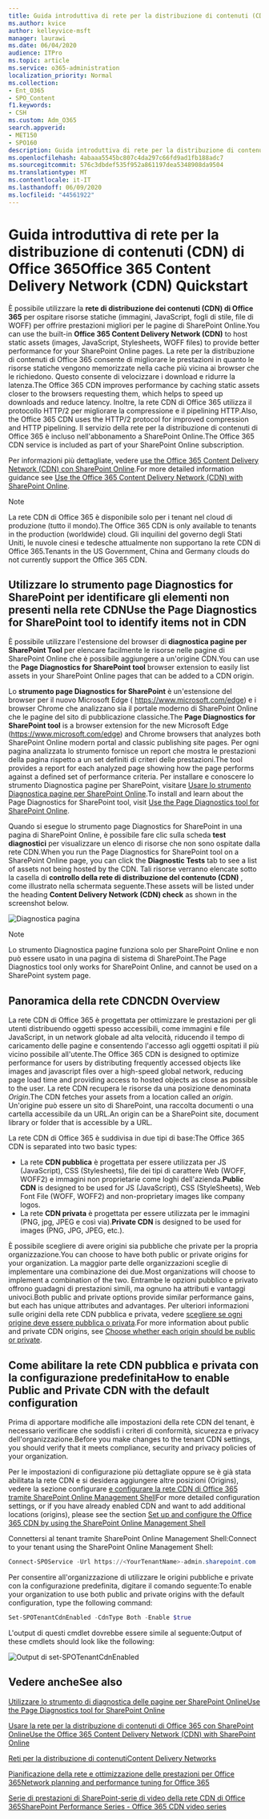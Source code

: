 ```yaml
---
title: Guida introduttiva di rete per la distribuzione di contenuti (CDN) di Office 365
ms.author: kvice
author: kelleyvice-msft
manager: laurawi
ms.date: 06/04/2020
audience: ITPro
ms.topic: article
ms.service: o365-administration
localization_priority: Normal
ms.collection:
- Ent_O365
- SPO_Content
f1.keywords:
- CSH
ms.custom: Adm_O365
search.appverid:
- MET150
- SPO160
description: Guida introduttiva di rete per la distribuzione di contenuti (CDN) di Office 365
ms.openlocfilehash: 4abaaa5545bc807c4da297c66fd9ad1fb188adc7
ms.sourcegitcommit: 576c3dbdef535f952a861197dea5348908da9504
ms.translationtype: MT
ms.contentlocale: it-IT
ms.lasthandoff: 06/09/2020
ms.locfileid: "44561922"
---
```

# <a name="office-365-content-delivery-network-cdn-quickstart"></a><span data-ttu-id="f0816-103">Guida introduttiva di rete per la distribuzione di contenuti (CDN) di Office 365</span><span class="sxs-lookup"><span data-stu-id="f0816-103">Office 365 Content Delivery Network (CDN) Quickstart</span></span>

<span data-ttu-id="f0816-104">È possibile utilizzare la **rete di distribuzione dei contenuti (CDN) di Office 365** per ospitare risorse statiche (immagini, JavaScript, fogli di stile, file di WOFF) per offrire prestazioni migliori per le pagine di SharePoint Online.</span><span class="sxs-lookup"><span data-stu-id="f0816-104">You can use the built-in **Office 365 Content Delivery Network (CDN)** to host static assets (images, JavaScript, Stylesheets, WOFF files) to provide better performance for your SharePoint Online pages.</span></span> <span data-ttu-id="f0816-105">La rete per la distribuzione di contenuti di Office 365 consente di migliorare le prestazioni in quanto le risorse statiche vengono memorizzate nella cache più vicina ai browser che le richiedono. Questo consente di velocizzare i download e ridurre la latenza.</span><span class="sxs-lookup"><span data-stu-id="f0816-105">The Office 365 CDN improves performance by caching static assets closer to the browsers requesting them, which helps to speed up downloads and reduce latency.</span></span> <span data-ttu-id="f0816-106">Inoltre, la rete CDN di Office 365 utilizza il protocollo HTTP/2 per migliorare la compressione e il pipelining HTTP.</span><span class="sxs-lookup"><span data-stu-id="f0816-106">Also, the Office 365 CDN uses the HTTP/2 protocol for improved compression and HTTP pipelining.</span></span> <span data-ttu-id="f0816-107">Il servizio della rete per la distribuzione di contenuti di Office 365 è incluso nell'abbonamento a SharePoint Online.</span><span class="sxs-lookup"><span data-stu-id="f0816-107">The Office 365 CDN service is included as part of your SharePoint Online subscription.</span></span>

<span data-ttu-id="f0816-108">Per informazioni più dettagliate, vedere [use the Office 365 Content Delivery Network (CDN) con SharePoint Online](use-office-365-cdn-with-spo.md).</span><span class="sxs-lookup"><span data-stu-id="f0816-108">For more detailed information guidance see [Use the Office 365 Content Delivery Network (CDN) with SharePoint Online](use-office-365-cdn-with-spo.md).</span></span>

>[!NOTE]
><span data-ttu-id="f0816-109">La rete CDN di Office 365 è disponibile solo per i tenant nel cloud di produzione (tutto il mondo).</span><span class="sxs-lookup"><span data-stu-id="f0816-109">The Office 365 CDN is only available to tenants in the production (worldwide) cloud.</span></span> <span data-ttu-id="f0816-110">Gli inquilini del governo degli Stati Uniti, le nuvole cinesi e tedesche attualmente non supportano la rete CDN di Office 365.</span><span class="sxs-lookup"><span data-stu-id="f0816-110">Tenants in the US Government, China and Germany clouds do not currently support the Office 365 CDN.</span></span>

## <a name="use-the-page-diagnostics-for-sharepoint-tool-to-identify-items-not-in-cdn"></a><span data-ttu-id="f0816-111">Utilizzare lo strumento page Diagnostics for SharePoint per identificare gli elementi non presenti nella rete CDN</span><span class="sxs-lookup"><span data-stu-id="f0816-111">Use the Page Diagnostics for SharePoint tool to identify items not in CDN</span></span>

<span data-ttu-id="f0816-112">È possibile utilizzare l'estensione del browser di **diagnostica pagine per SharePoint Tool** per elencare facilmente le risorse nelle pagine di SharePoint Online che è possibile aggiungere a un'origine CDN.</span><span class="sxs-lookup"><span data-stu-id="f0816-112">You can use the **Page Diagnostics for SharePoint tool** browser extension to easily list assets in your SharePoint Online pages that can be added to a CDN origin.</span></span>

<span data-ttu-id="f0816-113">Lo **strumento page Diagnostics for SharePoint** è un'estensione del browser per il nuovo Microsoft Edge ( https://www.microsoft.com/edge) e i browser Chrome che analizzano sia il portale moderno di SharePoint Online che le pagine del sito di pubblicazione classiche.</span><span class="sxs-lookup"><span data-stu-id="f0816-113">The **Page Diagnostics for SharePoint tool** is a browser extension for the new Microsoft Edge (https://www.microsoft.com/edge) and Chrome browsers that analyzes both SharePoint Online modern portal and classic publishing site pages.</span></span> <span data-ttu-id="f0816-114">Per ogni pagina analizzata lo strumento fornisce un report che mostra le prestazioni della pagina rispetto a un set definiti di criteri delle prestazioni.</span><span class="sxs-lookup"><span data-stu-id="f0816-114">The tool provides a report for each analyzed page showing how the page performs against a defined set of performance criteria.</span></span> <span data-ttu-id="f0816-115">Per installare e conoscere lo strumento Diagnostica pagine per SharePoint, visitare [Usare lo strumento Diagnostica pagine per SharePoint Online](https://aka.ms/perftool).</span><span class="sxs-lookup"><span data-stu-id="f0816-115">To install and learn about the Page Diagnostics for SharePoint tool, visit [Use the Page Diagnostics tool for SharePoint Online](https://aka.ms/perftool).</span></span>

<span data-ttu-id="f0816-116">Quando si esegue lo strumento page Diagnostics for SharePoint in una pagina di SharePoint Online, è possibile fare clic sulla scheda **test diagnostici** per visualizzare un elenco di risorse che non sono ospitate dalla rete CDN.</span><span class="sxs-lookup"><span data-stu-id="f0816-116">When you run the Page Diagnostics for SharePoint tool on a SharePoint Online page, you can click the **Diagnostic Tests** tab to see a list of assets not being hosted by the CDN.</span></span> <span data-ttu-id="f0816-117">Tali risorse verranno elencate sotto la casella di **controllo della rete di distribuzione del contenuto (CDN)** , come illustrato nella schermata seguente.</span><span class="sxs-lookup"><span data-stu-id="f0816-117">These assets will be listed under the heading **Content Delivery Network (CDN) check** as shown in the screenshot below.</span></span>

![Diagnostica pagina](media/page-diagnostics-for-spo/pagediag-results-general.PNG)

>[!NOTE]
><span data-ttu-id="f0816-119">Lo strumento Diagnostica pagine funziona solo per SharePoint Online e non può essere usato in una pagina di sistema di SharePoint.</span><span class="sxs-lookup"><span data-stu-id="f0816-119">The Page Diagnostics tool only works for SharePoint Online, and cannot be used on a SharePoint system page.</span></span>

## <a name="cdn-overview"></a><span data-ttu-id="f0816-120">Panoramica della rete CDN</span><span class="sxs-lookup"><span data-stu-id="f0816-120">CDN Overview</span></span>

<span data-ttu-id="f0816-121">La rete CDN di Office 365 è progettata per ottimizzare le prestazioni per gli utenti distribuendo oggetti spesso accessibili, come immagini e file JavaScript, in un network globale ad alta velocità, riducendo il tempo di caricamento delle pagine e consentendo l'accesso agli oggetti ospitati il più vicino possibile all'utente.</span><span class="sxs-lookup"><span data-stu-id="f0816-121">The Office 365 CDN is designed to optimize performance for users by distributing frequently accessed objects like images and javascript files over a high-speed global network, reducing page load time and providing access to hosted objects as close as possible to the user.</span></span> <span data-ttu-id="f0816-122">La rete CDN recupera le risorse da una posizione denominata _Origin_.</span><span class="sxs-lookup"><span data-stu-id="f0816-122">The CDN fetches your assets from a location called an _origin_.</span></span> <span data-ttu-id="f0816-123">Un'origine può essere un sito di SharePoint, una raccolta documenti o una cartella accessibile da un URL.</span><span class="sxs-lookup"><span data-stu-id="f0816-123">An origin can be a SharePoint site, document library or folder that is accessible by a URL.</span></span>

<span data-ttu-id="f0816-124">La rete CDN di Office 365 è suddivisa in due tipi di base:</span><span class="sxs-lookup"><span data-stu-id="f0816-124">The Office 365 CDN is separated into two basic types:</span></span>

- <span data-ttu-id="f0816-125">La rete **CDN pubblica** è progettata per essere utilizzata per JS (JavaScript), CSS (Stylesheets), file dei tipi di carattere Web (WOFF, WOFF2) e immagini non proprietarie come loghi dell'azienda.</span><span class="sxs-lookup"><span data-stu-id="f0816-125">**Public CDN** is designed to be used for JS (JavaScript), CSS (StyleSheets), Web Font File (WOFF, WOFF2) and non-proprietary images like company logos.</span></span>
- <span data-ttu-id="f0816-126">La rete **CDN privata** è progettata per essere utilizzata per le immagini (PNG, jpg, JPEG e così via).</span><span class="sxs-lookup"><span data-stu-id="f0816-126">**Private CDN** is designed to be used for images (PNG, JPG, JPEG, etc.).</span></span>

<span data-ttu-id="f0816-127">È possibile scegliere di avere origini sia pubbliche che private per la propria organizzazione.</span><span class="sxs-lookup"><span data-stu-id="f0816-127">You can choose to have both public or private origins for your organization.</span></span> <span data-ttu-id="f0816-128">La maggior parte delle organizzazioni sceglie di implementare una combinazione dei due.</span><span class="sxs-lookup"><span data-stu-id="f0816-128">Most organizations will choose to implement a combination of the two.</span></span> <span data-ttu-id="f0816-129">Entrambe le opzioni pubblico e privato offrono guadagni di prestazioni simili, ma ognuno ha attributi e vantaggi univoci.</span><span class="sxs-lookup"><span data-stu-id="f0816-129">Both public and private options provide similar performance gains, but each has unique attributes and advantages.</span></span> <span data-ttu-id="f0816-130">Per ulteriori informazioni sulle origini della rete CDN pubblica e privata, vedere [scegliere se ogni origine deve essere pubblica o privata](use-office-365-cdn-with-spo.md#CDNOriginChoosePublicPrivate).</span><span class="sxs-lookup"><span data-stu-id="f0816-130">For more information about public and private CDN origins, see [Choose whether each origin should be public or private](use-office-365-cdn-with-spo.md#CDNOriginChoosePublicPrivate).</span></span>

## <a name="how-to-enable-public-and-private-cdn-with-the-default-configuration"></a><span data-ttu-id="f0816-131">Come abilitare la rete CDN pubblica e privata con la configurazione predefinita</span><span class="sxs-lookup"><span data-stu-id="f0816-131">How to enable Public and Private CDN with the default configuration</span></span>
<span data-ttu-id="f0816-132">Prima di apportare modifiche alle impostazioni della rete CDN del tenant, è necessario verificare che soddisfi i criteri di conformità, sicurezza e privacy dell'organizzazione.</span><span class="sxs-lookup"><span data-stu-id="f0816-132">Before you make changes to the tenant CDN settings, you should verify that it meets compliance, security and privacy policies of your organization.</span></span>

<span data-ttu-id="f0816-133">Per le impostazioni di configurazione più dettagliate oppure se è già stata abilitata la rete CDN e si desidera aggiungere altre posizioni (Origins), vedere la sezione configurare [e configurare la rete CDN di Office 365 tramite SharePoint Online Management Shell](use-office-365-cdn-with-spo.md#set-up-and-configure-the-office-365-cdn-by-using-the-sharepoint-online-management-shell)</span><span class="sxs-lookup"><span data-stu-id="f0816-133">For more detailed configuration settings, or if you have already enabled CDN and want to add additional locations (origins), please see the section [Set up and configure the Office 365 CDN by using the SharePoint Online Management Shell](use-office-365-cdn-with-spo.md#set-up-and-configure-the-office-365-cdn-by-using-the-sharepoint-online-management-shell)</span></span>

<span data-ttu-id="f0816-134">Connettersi al tenant tramite SharePoint Online Management Shell:</span><span class="sxs-lookup"><span data-stu-id="f0816-134">Connect to your tenant using the SharePoint Online Management Shell:</span></span>

```PowerShell
Connect-SPOService -Url https://<YourTenantName>-admin.sharepoint.com
```

<span data-ttu-id="f0816-135">Per consentire all'organizzazione di utilizzare le origini pubbliche e private con la configurazione predefinita, digitare il comando seguente:</span><span class="sxs-lookup"><span data-stu-id="f0816-135">To enable your organization to use both public and private origins with the default configuration, type the following command:</span></span>

```PowerShell
Set-SPOTenantCdnEnabled -CdnType Both -Enable $true
```

<span data-ttu-id="f0816-136">L'output di questi cmdlet dovrebbe essere simile al seguente:</span><span class="sxs-lookup"><span data-stu-id="f0816-136">Output of these cmdlets should look like the following:</span></span>

![Output di set-SPOTenantCdnEnabled](media/O365-CDN/o365-cdn-enable-output.png)

## <a name="see-also"></a><span data-ttu-id="f0816-138">Vedere anche</span><span class="sxs-lookup"><span data-stu-id="f0816-138">See also</span></span>

[<span data-ttu-id="f0816-139">Utilizzare lo strumento di diagnostica delle pagine per SharePoint Online</span><span class="sxs-lookup"><span data-stu-id="f0816-139">Use the Page Diagnostics tool for SharePoint Online</span></span>](https://aka.ms/perftool)

[<span data-ttu-id="f0816-140">Usare la rete per la distribuzione di contenuti di Office 365 con SharePoint Online</span><span class="sxs-lookup"><span data-stu-id="f0816-140">Use the Office 365 Content Delivery Network (CDN) with SharePoint Online</span></span>](use-office-365-cdn-with-spo.md)

[<span data-ttu-id="f0816-141">Reti per la distribuzione di contenuti</span><span class="sxs-lookup"><span data-stu-id="f0816-141">Content Delivery Networks</span></span>](https://aka.ms/o365cdns)

[<span data-ttu-id="f0816-142">Pianificazione della rete e ottimizzazione delle prestazioni per Office 365</span><span class="sxs-lookup"><span data-stu-id="f0816-142">Network planning and performance tuning for Office 365</span></span>](https://aka.ms/tune)

[<span data-ttu-id="f0816-143">Serie di prestazioni di SharePoint-serie di video della rete CDN di Office 365</span><span class="sxs-lookup"><span data-stu-id="f0816-143">SharePoint Performance Series - Office 365 CDN video series</span></span>](https://www.youtube.com/playlist?list=PLR9nK3mnD-OWMfr1BA9mr5oCw2aJXw4WA)
